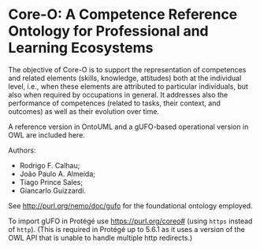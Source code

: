 # Core-O: A Competence Reference Ontology for Professional and Learning Ecosystems

The objective of Core-O is to support the representation of competences and related elements (skills, knowledge, attitudes) both at the individual level, i.e., when these elements are attributed to particular individuals, but also when required by occupations in general. It addresses also the performance of competences (related to tasks, their context, and outcomes) as well as their evolution over time.

A reference version in OntoUML and a gUFO-based operational version in OWL are included here.

Authors:

* Rodrigo F. Calhau;
* João Paulo A. Almeida;
* Tiago Prince Sales;
* Giancarlo Guizzardi.

See <http://purl.org/nemo/doc/gufo> for the foundational ontology employed.

To import gUFO in Protégé use <https://purl.org/coreo#> (using `https` instead of `http`). (This is required in Protégé up to 5.6.1 as it uses a version of the OWL API that is unable to handle multiple http redirects.)

